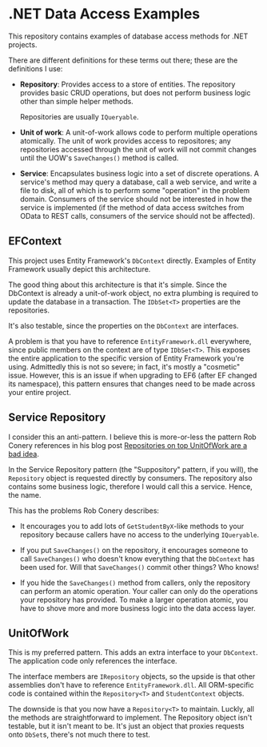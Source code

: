 .NET Data Access Examples
==========================

This repository contains examples of database access methods for .NET projects.

There are different definitions for these terms out there; these are the
definitions I use:

* **Repository**: Provides access to a store of entities. The repository
  provides basic CRUD operations, but does not perform business logic other
  than simple helper methods.

  Repositories are usually `IQueryable`.

* **Unit of work**: A unit-of-work allows code to perform multiple operations
  atomically. The unit of work provides access to repositores; any repositories
  accessed through the unit of work will not commit changes until the UOW's
  `SaveChanges()` method is called.

* **Service**: Encapsulates business logic into a set of discrete operations.
  A service's method may query a database, call a web service, and write a file
  to disk, all of which is to perform some "operation" in the problem domain.
  Consumers of the service should not be interested in how the service is
  implemented (if the method of data access switches from OData to REST calls,
  consumers of the service should not be affected).


EFContext
----------

This project uses Entity Framework's `DbContext` directly. Examples of Entity
Framework usually depict this architecture.

The good thing about this architecture is that it's simple. Since the DbContext
is already a unit-of-work object, no extra plumbing is required to update the
database in a transaction. The `IDbSet<T>` properties are the repositories.

It's also testable, since the properties on the `DbContext` are interfaces.

A problem is that you have to reference `EntityFramework.dll` everywhere,
since public members on the context are of type `IDbSet<T>`. This exposes the
entire application to the specific version of Entity Framework you're using.
Admittedly this is not so severe; in fact, it's mostly a "cosmetic" issue.
However, this is an issue if when upgrading to EF6 (after EF changed its
namespace), this pattern ensures that changes need to be made across your
entire project.


Service Repository
-------------------

I consider this an anti-pattern. I believe this is more-or-less the pattern Rob
Conery references in his blog post [Repositories on top UnitOfWork are a bad
idea][conery-repositories].

In the Service Repository pattern (the "Suppository" pattern, if you will), the
`Repository` object is requested directly by consumers. The repository also
contains some business logic, therefore I would call this a service. Hence, the
name.

This has the problems Rob Conery describes:

* It encourages you to add lots of `GetStudentByX`-like methods to your
  repository because callers have no access to the underlying `IQueryable`.

* If you put `SaveChanges()` on the repository, it encourages someone to call
  `SaveChanges()` who doesn't know everything that the `DbContext` has been
  used for. Will that `SaveChanges()` commit other things? Who knows!

* If you hide the `SaveChanges()` method from callers, only the repository can
  perform an atomic operation. Your caller can only do the operations your
  repository has provided. To make a larger operation atomic, you have to shove
  more and more business logic into the data access layer.

[conery-repositories]: http://www.wekeroad.com/2014/03/04/repositories-and-unitofwork-are-not-a-good-idea/


UnitOfWork
-----------

This is my preferred pattern. This adds an extra interface to your `DbContext`.
The application code only references the interface.

The interface members are `IRepository` objects, so the upside is that other
assemblies don't have to reference `EntityFramework.dll`. All ORM-specific code
is contained within the `Repository<T>` and `StudentContext` objects.

The downside is that you now have a `Repository<T>` to maintain. Luckly, all
the methods are straightforward to implement. The Repository object isn't
testable, but it isn't meant to be. It's just an object that proxies requests
onto `DbSet`s, there's not much there to test.
